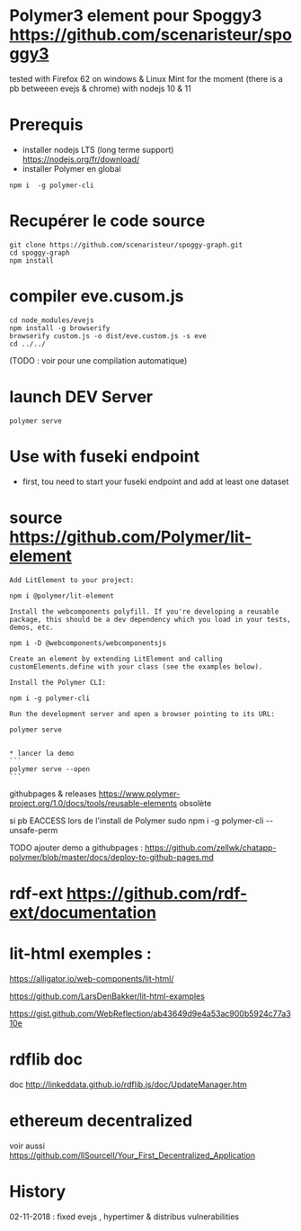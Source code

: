 # Polymer3 element pour Spoggy3 https://github.com/scenaristeur/spoggy3
tested with Firefox 62 on windows & Linux Mint for the moment (there is a pb betweeen evejs & chrome)
 with nodejs 10 & 11



# Prerequis
- installer nodejs LTS (long terme support)
https://nodejs.org/fr/download/
- installer Polymer en global
```
npm i  -g polymer-cli
```



# Recupérer le code source

```
git clone https://github.com/scenaristeur/spoggy-graph.git
cd spoggy-graph
npm install
```

# compiler eve.cusom.js
```
cd node_modules/evejs
npm install -g browserify
browserify custom.js -o dist/eve.custom.js -s eve
cd ../../
```
(TODO : voir pour une compilation automatique)


# launch DEV Server
```
polymer serve
```

# Use with fuseki endpoint
- first, tou need to start your fuseki endpoint and add at least one dataset



# source https://github.com/Polymer/lit-element




    Add LitElement to your project:

    npm i @polymer/lit-element

    Install the webcomponents polyfill. If you're developing a reusable package, this should be a dev dependency which you load in your tests, demos, etc.

    npm i -D @webcomponents/webcomponentsjs

    Create an element by extending LitElement and calling customElements.define with your class (see the examples below).

    Install the Polymer CLI:

    npm i -g polymer-cli

    Run the development server and open a browser pointing to its URL:

    polymer serve


    * lancer la demo
    ```
    polymer serve --open
    ```


githubpages & releases https://www.polymer-project.org/1.0/docs/tools/reusable-elements obsolète

si pb EACCESS lors de l'install de Polymer
sudo npm i -g polymer-cli --unsafe-perm

TODO ajouter demo a githubpages : https://github.com/zellwk/chatapp-polymer/blob/master/docs/deploy-to-github-pages.md

# rdf-ext https://github.com/rdf-ext/documentation

# lit-html exemples :
https://alligator.io/web-components/lit-html/

https://github.com/LarsDenBakker/lit-html-examples

https://gist.github.com/WebReflection/ab43649d9e4a53ac900b5924c77a310e

# rdflib doc
doc http://linkeddata.github.io/rdflib.js/doc/UpdateManager.htm

# ethereum decentralized
voir aussi https://github.com/llSourcell/Your_First_Decentralized_Application

# History
02-11-2018 : fixed evejs , hypertimer & distribus vulnerabilities
